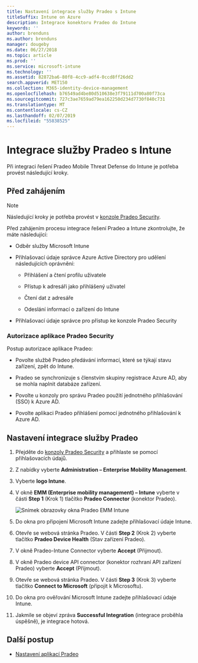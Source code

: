 ```yaml
---
title: Nastavení integrace služby Pradeo s Intune
titleSuffix: Intune on Azure
description: Integrace konektoru Pradeo do Intune
keywords: ''
author: brenduns
ms.author: brenduns
manager: dougeby
ms.date: 06/27/2018
ms.topic: article
ms.prod: ''
ms.service: microsoft-intune
ms.technology: ''
ms.assetid: 82872ba6-80f8-4cc9-adf4-0ccd8ff26dd2
search.appverid: MET150
ms.collection: M365-identity-device-management
ms.openlocfilehash: b76549ad4be80d510638e3f79111d700a80f73ca
ms.sourcegitcommit: 727c3ae7659ad79ea162250d234d7730f840c731
ms.translationtype: MT
ms.contentlocale: cs-CZ
ms.lasthandoff: 02/07/2019
ms.locfileid: "55838525"
---
```

# <a name="integrate-pradeo-with-intune"></a>Integrace služby Pradeo s Intune

Při integraci řešení Pradeo Mobile Threat Defense do Intune je potřeba provést následující kroky.

## <a name="before-you-begin"></a>Před zahájením

> [!NOTE]
> Následující kroky je potřeba provést v [konzole Pradeo Security](https://www.apps-security.com).

Před zahájením procesu integrace řešení Pradeo a Intune zkontrolujte, že máte následující:

-   Odběr služby Microsoft Intune

-   Přihlašovací údaje správce Azure Active Directory pro udělení následujících oprávnění:

    -   Přihlášení a čtení profilu uživatele

    -   Přístup k adresáři jako přihlášený uživatel

    -   Čtení dat z adresáře

    -   Odeslání informací o zařízení do Intune

-   Přihlašovací údaje správce pro přístup ke konzole Pradeo Security

### <a name="pradeo-app-authorization"></a>Autorizace aplikace Pradeo Security

Postup autorizace aplikace Pradeo:

-   Povolte službě Pradeo předávání informací, které se týkají stavu zařízení, zpět do Intune.

-   Pradeo se synchronizuje s členstvím skupiny registrace Azure AD, aby se mohla naplnit databáze zařízení.

-   Povolte u konzoly pro správu Pradeo použití jednotného přihlašování (SSO) k Azure AD.

-   Povolte aplikaci Pradeo přihlášení pomocí jednotného přihlašování k Azure AD.

## <a name="to-set-up-pradeo-integration"></a>Nastavení integrace služby Pradeo

1.  Přejděte do [konzoly Pradeo Security](https://www.apps-security.com) a přihlaste se pomocí přihlašovacích údajů.

2.  Z nabídky vyberte **Administration – Enterprise Mobility Management**.

3.  Vyberte **logo Intune**.

4.  V okně **EMM (Enterprise mobility management) – Intune** vyberte v části **Step 1** (Krok 1) tlačítko **Pradeo Connector** (konektor Pradeo). 

    ![Snímek obrazovky okna Pradeo EMM Intune](./media/pradeo_setup.png)

5. Do okna pro připojení Microsoft Intune zadejte přihlašovací údaje Intune.

5.  Otevře se webová stránka Pradeo. V části **Step 2** (Krok 2) vyberte tlačítko **Pradeo Device Health** (Stav zařízení Pradeo).

7. V okně Pradeo-Intune Connector vyberte **Accept** (Přijmout). 

8. V okně Pradeo device API connector (konektor rozhraní API zařízení Pradeo) vyberte **Accept** (Přijmout).

9. Otevře se webová stránka Pradeo. V části **Step 3** (Krok 3) vyberte tlačítko **Connect to Microsoft** (připojit k Microsoftu). 

10. Do okna pro ověřování Microsoft Intune zadejte přihlašovací údaje Intune.

11. Jakmile se objeví zpráva **Successful Integration** (integrace proběhla úspěšně), je integrace hotová.

## <a name="next-steps"></a>Další postup

-   [Nastavení aplikací Pradeo](mtd-apps-ios-app-configuration-policy-add-assign.md)
